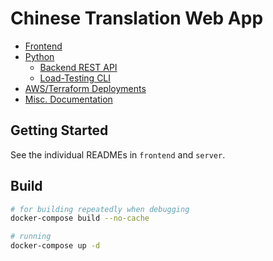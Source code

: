 # Chinese Translation Web App

- [Frontend](./frontend)
- [Python](./server)
  - [Backend REST API](./server/chinese_translation_api)
  - [Load-Testing CLI](./server/loadtest_cli)
- [AWS/Terraform Deployments](./deploy)
- [Misc. Documentation](./docs)

## Getting Started

See the individual READMEs in `frontend` and `server`.

## Build

```bash
# for building repeatedly when debugging
docker-compose build --no-cache

# running
docker-compose up -d
```
